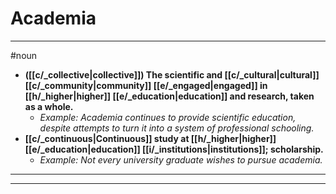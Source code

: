 # Academia
---
#noun
- **([[c/_collective|collective]]) The scientific and [[c/_cultural|cultural]] [[c/_community|community]] [[e/_engaged|engaged]] in [[h/_higher|higher]] [[e/_education|education]] and research, taken as a whole.**
	- _Example: Academia continues to provide scientific education, despite attempts to turn it into a system of professional schooling._
- **[[c/_continuous|Continuous]] study at [[h/_higher|higher]] [[e/_education|education]] [[i/_institutions|institutions]]; scholarship.**
	- _Example: Not every university graduate wishes to pursue academia._
---
---
